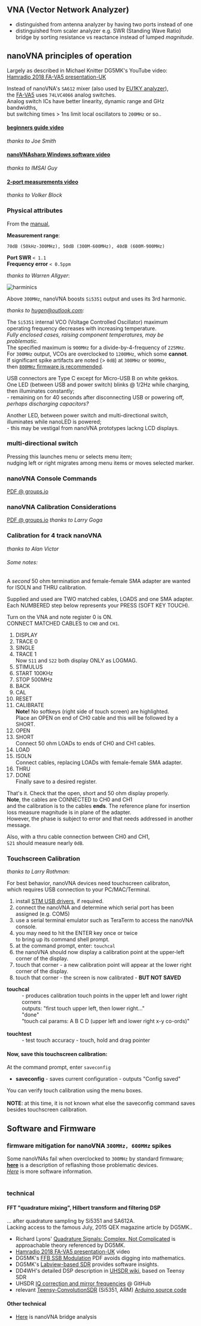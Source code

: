 
<h2 id="U0">VNA (Vector Network Analyzer)</h2>

 * distinguished from antenna analyzer by having two ports instead of one  
 * distinguished from scaler analyzer e.g. SWR (Standing Wave Ratio) bridge
   by sorting resistance vs reactance instead of lumped *magnitude*.  


nanoVNA principles of operation
-------------------------------
Largely as described in Michael Knitter DG5MK's YouTube video:  
[Hamradio 2018 FA-VA5 presentation-UK](https://www.youtube.com/watch?v=X8Z7veGV57o")

Instead of nanoVNA's `SA612` mixer
(also used by [EU1KY analyzer](https://bitbucket.org/kuchura/eu1ky_aa_v3/wiki/Home)),  
the [FA-VA5](https://www.sdr-kits.net/VA5-Antenna-Analyzer-Kit) uses `74LVC4066` analog switches.  
Analog switch ICs have better linearity, dynamic range and GHz bandwidths,<br>
but switching times > 1ns limit local oscillators to <code>200MHz</code> or so..  

<h4><a href="https://www.youtube.com/watch?v=mKi6s3WvBAM">beginners guide video</a></h4>
<em>thanks to Joe Smith</em>  

<h4><a href="https://www.youtube.com/watch?v=zw7Dp1nwvD8">nanoVNAsharp Windows software video</a></h4>
<em>thanks to IMSAI Guy</em>  

<h4><a href="https://www.youtube.com/watch?v=29yTVG8lg7s">2-port measurements video</a></h4>
<em>thanks to Volker Block</em>  

<h3>Physical attributes</h3>
From the <a href="https://groups.io/g/nanovna-users/attachment/14/0/NanoVNA%20User%20Guide_20190527..pdf">manual</a>,

**Measurement range**:  
```
70dB (50kHz-300MHz), 50dB (300M-600MHz), 40dB (600M-900MHz)
```
**Port SWR** `< 1.1`  
**Frequency error** `< 0.5ppm`  



*thanks to Warren Allgyer*:  

![harminics](html/nanoSpectrum.gif "Si5351 harmonics")


Above `300MHz`, nanoVNA boosts `Si5351` output and uses its 3rd harmonic.  

*thanks to hugen@outlook.com:*  

The `Si5351` internal VCO (Voltage Controlled Oscillator) maximum  
operating frequency decreases with increasing temperature.  
*Fully enclosed cases, raising component temperatures, may be problematic.*  
The specified maximum is <code>900MHz</code> for a divide-by-4-frequency of <code>225MHz</code>.  
For `300MHz` output, VCOs are overclocked to <code>1200MHz</code>, which some **cannot**.  
If significant spike artifacts are noted (> `0dB`) at `300MHz` or `900MHz`,  
then [`800MHz` firmware is recommended](#F800).

USB connectors are Type C except for Micro-USB B on white gekkos.  
One LED (between USB and power switch) blinks @ 1/2Hz while charging,  
 then illuminates constantly;  
    - remaining on for 40 seconds after disconnecting USB or powering off,  
          *perhaps discharging capacitors?*  

Another LED, between power switch and multi-directional switch,  
    illuminates while nanoLED is powered;  
    - this may be vestigal from  nanoVNA prototypes lackng LCD displays.

### multi-directional switch

Pressing this launches menu or selects menu item;  
nudging left or right migrates among menu items or moves selected marker.

### nanoVNA Console Commands
  [PDF @ groups.io](https://groups.io/g/nanovna-users/files/NanoVNA%20Console%20Commands%208-6-19.pdf)

<h3 id="N4">nanoVNA Calibration Considerations</h3>

  [PDF @ groups.io](https://groups.io/g/nanovna-users/attachment/896/0/NanoVNA%20Calibration%20Considerations%20and%20Procedure%20FINAL.pdf)
<em>thanks to Larry Goga</em>

### Calibration for 4 track nanoVNA
*thanks to Alan Victor*

###### Some notes:  
A *second* 50 ohm termination and female-female SMA adapter
 are wanted for ISOLN and THRU calibration.  

Supplied and used are TWO matched cables, LOADS and one SMA adapter.  
Each NUMBERED step below represents your PRESS (SOFT KEY TOUCH).  

Turn on the VNA and note register 0 is ON.  
CONNECT MATCHED CABLES to `CH0` and `CH1`.  

<ol>
<li> DISPLAY
<li> TRACE 0
<li> SINGLE
<li> TRACE 1
<br>Now <code>S11</code> and <code>S22</code> both display ONLY as LOGMAG.<br>

<li> STIMULUS
<li> START 100KHz
<li> STOP 500MHz
<li> BACK
<li> CAL
<li>RESET
<li>CALIBRATE
<br>
<b>Note!</b> No softkeys (right side of touch screen) are highlighted.<br>
Place an OPEN on end of CH0 cable and this will be followed by a SHORT.<br>

<li>OPEN
<li>SHORT
<br>
Connect 50 ohm LOADs to ends of CH0 and CH1 cables.<br>

<li>LOAD
<li>ISOLN
<br>
Connect cables, replacing LOADs with female-female SMA adapter.<br>

<li>THRU
<li>DONE
<br>
Finally save to a desired register.<br>
</ol>

That's it. Check that the open, short and 50 ohm display properly.  
 **Note**, the cables are CONNECTED to CH0 and CH1  
 and the calibration is to the cables **ends**.
 The reference plane for insertion loss measure magnitude is in plane of the adapter.  
 However, the phase is subject to error and that needs addressed in another message.  

Also, with a thru cable connection between CH0 and CH1,   
`S21` should measure nearly `0dB`.


<h3 id="TSC">Touchscreen Calibration</h3>
<em> thanks to Larry Rothman</em>:
<p>
For best behavior, nanoVNA devices need touchscreen calibraton,<br>
which requires USB connection to your PC/MAC/Terminal.<br>
<ol compact><li>install <a href="https://www.st.com/en/development-tools/stsw-stm32102.html">STM USB drivers</a>, if required.
<li>connect the nanoVNA and determine which serial port has been assigned (e.g. COM5)
<li>use a serial terminal emulator such as TeraTerm to access the nanoVNA console.
<li>you may need to hit the ENTER key once or twice<br>
    to bring up its command shell prompt.
<li>at the command prompt, enter:  <code>touchcal</code>
<li>the nanoVNA should now display a calibration point at the upper-left corner of the display.<br>
<li>touch that corner - a new calibration point will appear at the lower right corner of the display.
<li>touch that corner - the screen is now calibrated - <b>BUT NOT SAVED</b><br>
</ol>
<dl compact><dt><b>touchcal</b>
<dd>- produces calibration touch points in the upper left and lower right corners<br>
     outputs: "first touch upper left, then lower right..."<br>
             "done"<br>
             "touch cal params: A B C D (upper left and lower right x-y co-ords)"</dd>
<br><dt><b>touchtest</b></dt><dd> - test touch accuracy - touch, hold and drag pointer</dd></dl>
<h4>Now, save this touchscreen calibration:</h4>
    At the command prompt, enter <code>saveconfig</code>
<ul compact><li><b>saveconfig</b> - saves current configuration - outputs "Config saved"</li></ul>
You can verify touch calibration using the menu boxes.<br>
<br>
<b>NOTE</b>: at this time, it is not known what else the saveconfig command saves besides touchscreen calibration.
</p>

<h2>Software and Firmware</h2>
<h3 id="F800">firmware mitigation for nanoVNA <code>300MHz, 600MHz</code> spikes</h3>
Some nanoVNAs fail when overclocked to <code>300MHz</code> by standard firmware;<br>
<a href="https://groups.io/g/nanovna-users/topic/defective_nanovna/32747641?p=,,,20,0,0,0::recentpostdate%2Fsticky,,,20,2,0,32747641"><b>here</b></a> is a description of reflashing those problematic devices.
<br>
<a href="html/software.htm"><em>Here</em></a> is more software information.
<br>
<br>

<h3>technical</h3>
<h4 id="DSP">FFT "quadrature mixing", Hilbert transform and filtering DSP</h4>

... after quadrature sampling by Si5351 and SA612A.  
Lacking access to the famous July, 2015 QEX magazine article by DG5MK..
- Richard Lyons' <a href="https://dspguru.com/files/QuadSignals.pdf">Quadrature Signals:  Complex, Not Complicated</a> is approachable theory referenced by DG5MK.
- <a href="https://www.youtube.com/watch?v=X8Z7veGV57o">Hamradio 2018 FA-VA5 presentation-UK</a> video
- DG5MK's <a href="https://www.dg5mk.de/media/Labview%20SDR/FFT_SSB_MOD/English%20Version/FFT%20SSB%20mod%20demod%20DG5MK%20English%20V03.pdf">FFB SSB Modulation</a> PDF avoids digging into mathematics.
- DG5MK's <a href="https://www.dg5mk.de/media/Labview%20SDR/SDR%20Kurzbeitrag/Labview_SDR_DG5MK_English_08_2012.pdf">Labview-based SDR</a> provides software insights.
- DD4WH's detailed DSP description in <a href="https://github.com/df8oe/UHSDR/wiki/How-does-your-UHSDR-software-DSP-work">UHSDR wiki</a>, based on Teensy SDR
- UHSDR <a href="https://github.com/df8oe/UHSDR/wiki/IQ---correction-and-mirror-frequencies">IQ correction and mirror frequencies</a> @ GitHub
- relevant <a href="https://github.com/DD4WH/Teensy-ConvolutionSDR">Teensy-ConvolutionSDR</a> (Si5351, ARM) <a href="https://github.com/DD4WH/Teensy-ConvolutionSDR/blob/master/Teensy_Convolution_SDR.ino">Arduino source code</a>

#### Other technical 
 - [Here](html/bridge.htm) is nanoVNA bridge analysis

<p>     <br>     <br>     <br>     <br>     <br>     <br>     <br>     <br> </p>
<p>     <br>     <br>     <br>     <br>     <br>     <br>     <br>     <br> </p>
<p>     <br>     <br>     <br>     <br>     <br>     <br>     <br>     <br> </p>
<p>     <br>     <br>     <br>     <br>     <br>     <br>     <br>     <br> </p>
<p>     <br>     <br>     <br>     <br>     <br>     <br>     <br>     <br> </p>
<h3 id="U1">Linked from DISPLAY</h3>
<p>
In addition to selecting values to be displayed,<br>
 CHANNEL submenu selects whether signals are from CH0 (TX) or CH1 (RX).
</p>
<p>     <br>     <br>     <br>     <br>     <br>     <br>     <br>     <br> </p>
<p>     <br>     <br>     <br>     <br>     <br>     <br>     <br>     <br> </p>
<p>     <br>     <br>     <br>     <br>     <br>     <br>     <br>     <br> </p>
<p>     <br>     <br>     <br>     <br>     <br>     <br>     <br>     <br> </p>
<p>     <br>     <br>     <br>     <br>     <br>     <br>     <br>     <br> </p>
<h4 id="U1L1">linked from TRACE</h4>
<p>Up to 4 simultaneous color-coded data can be plotted.<br>
  Some firmware instead supports only 2.<br>
OFF disables <em>this</em> trace;  SINGLE disables <em>all other</em> traces...?</p>
<p>     <br>     <br>     <br>     <br>     <br>     <br>     <br>     <br> </p>
<p>     <br>     <br>     <br>     <br>     <br>     <br>     <br>     <br> </p>
<p>     <br>     <br>     <br>     <br>     <br>     <br>     <br>     <br> </p>
<p>     <br>     <br>     <br>     <br>     <br>     <br>     <br>     <br> </p>
<p>     <br>     <br>     <br>     <br>     <br>     <br>     <br>     <br> </p>
<h3 id="U131">linked from SCALE/DIV</h3>
watch this space
<h3 id="U133">linked from NUM KEYS</h3>
<em>thanks to Mike Brown</em>

Numerical input seems a bit flaky,  
although it works better for e.g. CW frequency than position.  
Touchscreen typically wants [calibration](#TSC).    
Antenna analyser firmware has a larger font;
touchscreen [mis]calibration is more critical for other firmware..<br>

Numeric entry displays no decimal point, but one may be implied. eg:
<ul compact><li>When in logmag reference adjust mode,<br>
 digits appear to represent steps of <code>0.01dB</code>,<br>
 so a change of +1000 moves the reference <code>10dB</code> higher.
<li>In CW Freq setting, digits seem to represent steps of <code>100Hz.</code></ul>

<dl><dt>
Rocker switch input
<dd>
Tapping on a digit makes it adjustable;
<br>step it up or down using the multi-directional switch.<br>
 If you hold the multi-directional switch in,
<br> that digit is <b>'highlighted'</b> and its background goes black.<br>
 The multi-directional switch can shift highlighting to another digit.<br>
 Press in again, highlighting disappears and the digit becomes adjustable.<br>
 Press in <em>again briefly</em> to store that numerical setting.<br>
 <b>NB</b> waiting a few seconds between rocker switch presses seemingly helps.

<dt>Touchscreen input
<dd>
Tapping far right of numbers brings up a numeric keyboard.<br>
This keyboard may be operated either by touchscreen taps<br>
or by multi-directional switch movements.<br>
   With 2-trace <code>900MHz</code> antenna analyser firmware,<br>
    multi-directional switch movements seem buggy.<br>
    In reference position adjust mode,<br>
    the 'enter' button doesn't seem to do anything<br>
    but if it is held the keyboard clears from the screen.<br>
    The keyboard works fine when setting e.g. CW Freq.<br>
    Frequencies may be entered as GHz, MHz or kHz;<br>
    just enter the digits then tap G, M or k to enter the set value.<br>
    (eg to set <code>800MHz</code> you can enter 0.8G, 800M or 800000k.)

</dl>

<p>     <br>     <br>     <br>     <br>     <br>     <br>     <br>     <br> </p>
<p>     <br>     <br>     <br>     <br>     <br>     <br>     <br>     <br> </p>
<p>     <br>     <br>     <br>     <br>     <br>     <br>     <br>     <br> </p>
<p>     <br>     <br>     <br>     <br>     <br>     <br>     <br>     <br> </p>
<p>     <br>     <br>     <br>     <br>     <br>     <br>     <br>     <br> </p>
<h3 id="U132">linked from REFERENCE POSITION</h3>
<em>thanks to Mike Brown:</em><br>
<dl>
<dt>for e.g. LOGMAG</dt>
<dd>Entering 1-8 (0001 to 0008)<br>
 places the REFERENCE line 1 to 8 grid spaces from the BOTTOM.<br>
  With default setting 7 000, changing it to 8 000 moves the trace reference<br>
 (shown by a small marker at left of screen) up one grid space, to screen TOP.</dd>
<br>
<dt>for e.g SWR 1:1</dt>
<dd>trace is below screen bottom.<br>
  Changing reference position to 180 raises trace to screen bottom</dd>
</dl>
<p>     <br>     <br>     <br>     <br>     <br>     <br>     <br>     <br> </p>
<p>     <br>     <br>     <br>     <br>     <br>     <br>     <br>     <br> </p>
<p>     <br>     <br>     <br>     <br>     <br>     <br>     <br>     <br> </p>
<p>     <br>     <br>     <br>     <br>     <br>     <br>     <br>     <br> </p>
<p>     <br>     <br>     <br>     <br>     <br>     <br>     <br>     <br> </p>
<h3 id="U134">linked from ELECTRICAL DELAY</h3>
<p>Calibration data can be modified by electrical delay in picoseconds.<br>
Hugen customized short and accurate calibrations kits. </p>
<p>     <br>     <br>     <br>     <br>     <br>     <br>     <br>     <br> </p>
<p>     <br>     <br>     <br>     <br>     <br>     <br>     <br>     <br> </p>
<p>     <br>     <br>     <br>     <br>     <br>     <br>     <br>     <br> </p>
<p>     <br>     <br>     <br>     <br>     <br>     <br>     <br>     <br> </p>
<p>     <br>     <br>     <br>     <br>     <br>     <br>     <br>     <br> </p>
<h2 id="U2">linked from MARKER</h2>
<p>While displayed markers can in theory be manipulated by hand or stylus,<br>
touch calibration inaccuracy typically frustrates that.<br>
Better to use the multi-directional switch..<br>
.. or try the <a href="https://groups.io/g/nanovna-users/wiki/Touch-Screen-Calibration-Procedure">touchscreen calibration</a> procedure.
<dl compact>
<dt>SELECT MARKER</dt>
<dd>select (by push) any of MARKER 1 - 4<br>
selecting that same marker again toggles it off.<br>
Sliding the multi-directional switch moves the selected marker.<br>
A selected marker can change START, STOP or CENTER of sweeps.<br>
SPAN changes sweeps when 2 markers are active.</dd></dl></p>

<p>     <br>     <br>     <br>     <br>     <br>     <br>     <br>     <br> </p>
<p>     <br>     <br>     <br>     <br>     <br>     <br>     <br>     <br> </p>
<p>     <br>     <br>     <br>     <br>     <br>     <br>     <br>     <br> </p>
<p>     <br>     <br>     <br>     <br>     <br>     <br>     <br>     <br> </p>
<p>     <br>     <br>     <br>     <br>     <br>     <br>     <br>     <br> </p>
<h3 id="U36">link from PAUSE SWEEP</h3>
This button freezes data collection.<br>
<br><em>thanks to Gary O'Neil</em>:
<p>
The nanoVNA must remain powered on to successfully capture data via USB.<br>
<ol compact>
<li> With the data you wish to "save" and port to your workstation,<br>
 navigate to STIMULUS > PAUSE SWEEP.<br>
Data at the top of the screen will freeze, confirming sweep is paused.

<li> Take care to not inadvertently alter the current state...<br>
 either by the toggle switch or touchscreen.<br>
 Remove the NanoVNA from the DUT,<br>
 observe that the desired data remains on the display,<br>
 transport it to your workstation, hotplug the device into a USB port,<br>
 then tap on the display a couple of times.
<br> This appears to initiate handshaking<br>
  and establishes a connection with the workstation.

<li> Launch the nanoVNAsharp app and connect.<br>
App display should match that on the nanoVNA.
<li>Use nanoVNAsharp facilities to save the data.
 
</ol>

<br>To be clear, data is <em>not</em> otherwise saved within the NanoVNA.<br>
Once PAUSE is cancelled or the nanoVNA is power cycled,<br>
data is flushed and replaced.</p>
<p>     <br>     <br>     <br>     <br>     <br>     <br>     <br>     <br> </p>
<p>     <br>     <br>     <br>     <br>     <br>     <br>     <br>     <br> </p>
<p>     <br>     <br>     <br>     <br>     <br>     <br>     <br>     <br> </p>
<p>     <br>     <br>     <br>     <br>     <br>     <br>     <br>     <br> </p>
<p>     <br>     <br>     <br>     <br>     <br>     <br>     <br>     <br> </p>
<p>     <br>     <br>     <br>     <br>     <br>     <br>     <br>     <br> </p>
